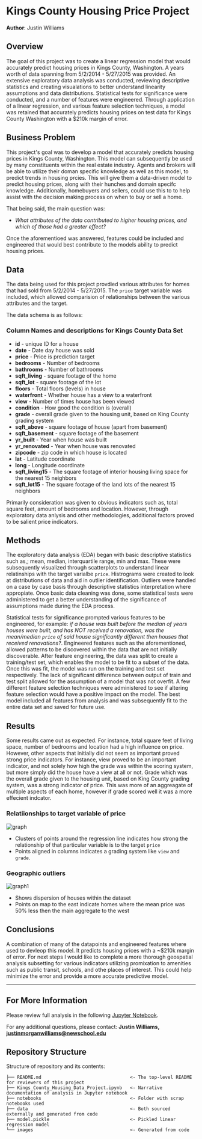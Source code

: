 # Kings County Housing Price Project

**Author**: Justin Williams

## Overview

The goal of this project was to create a linear regression model that would accurately predict housing prices in Kings County, Washington. A years worth of data  spanning from 5/2/2014 - 5/27/2015 was provided. An extensive exploratory data analysis was conducted, reviewing descriptive statistics and creating visualations to better understand linearity assumptions and data distributions. Statistical tests for significance were conducted, and a number of features were engineered. Through application of a linear regression, and various feature selection techniques, a model was retained that accurately predicts housing prices on test data for Kings County Washington with a $210k margin of error.

## Business Problem

This project's goal was to develop a model that accurately predicts housing prices in Kings County, Washington. This model can subsequently be used by many constituents within the real estate industry. Agents and brokers will be able to utilize their doman specific knowledge as well as this model, to predict trends in housing prcies. This will give them a data-driven model to predict housing prices, along with their hunches and domain specifc knowledge. Additionally, homebuyers and sellers, could use this to to help assist with the decision making process on when to buy or sell a home. 

That being said, the main question was:
* _What attributes of the data contributed to higher housing prices, and which of those had a greater effect?_

Once the aforementioed was answered, features could be included and engineered that would best contribute to the models ability to predict housing prices. 

## Data

The data being used for this project provdied various attributes for homes that had sold from 5/2/2014 - 5/27/2015. The `price` target variable was included, which allowed comparision of relationships between the various attributes and the target. 

The data schema is as follows:

### Column Names and descriptions for Kings County Data Set
* **id** - unique ID for a house
* **date** - Date day house was sold
* **price** - Price is prediction target
* **bedrooms** - Number of bedrooms
* **bathrooms** - Number of bathrooms
* **sqft_living** - square footage of the home
* **sqft_lot** - square footage of the lot
* **floors** - Total floors (levels) in house
* **waterfront** - Whether house has a view to a waterfront
* **view** - Number of times house has been viewed
* **condition** - How good the condition is (overall)
* **grade** - overall grade given to the housing unit, based on King County grading system
* **sqft_above** - square footage of house (apart from basement)
* **sqft_basement** - square footage of the basement
* **yr_built** - Year when house was built
* **yr_renovated** - Year when house was renovated
* **zipcode** - zip code in which house is located
* **lat** - Latitude coordinate
* **long** - Longitude coordinate
* **sqft_living15** - The square footage of interior housing living space for the nearest 15 neighbors
* **sqft_lot15** - The square footage of the land lots of the nearest 15 neighbors

Primarily consideration was given to obvious indicators such as, total square feet, amount of bedrooms and location. However, through exploratory data anlysis and other methodologies, additional factors proved to be salient price indicators. 

## Methods

The exploratory data analysis (EDA) began with basic descriptive statistics such as,; mean, median, interquartile range, min and max. These were subsequently visualized through scatterplots to understand linear relatinships with the target varialbe `price`. Histrograms were created to look at distributions of data and aid in outlier identification. Outliers were handled on a case by case basis through descriptive statistics interpretation where appropiate. Once basic data cleaning was done, some statistical tests were administered to get a better understanding of the significance of assumptions made during the EDA process. 

Statistical tests for significance prompted various features to be engineered, for example: _if a house was built before the median of years houses were built, and has NOT received a renovation, was the mean/median `price` of said house significantly different then houses that received renovations?_. Engineered features such as the aforementioned, allowed patterns to be discovered within the data that are not initially discoverable.  After feature engineering, the data was split to create a training/test set, which enables the model to be fit to a subset of the data. Once this was fit, the model was run on the training and test set respectively. The lack of significant difference between output of train and test split allowed for the assumption of a model that was not overfit. A few different feature selection techniques were administered to see if altering feature selection would have a positive impact on the model. The best model included all features from analysis and was subsequently fit to the entire data set and saved for future use. 

## Results

Some results came out as expected. For instance, total square feet of living space, number of bedrooms and location had a high influence on price. However, other aspects that initially did not seem as important proved strong price indicators. For instance, view proved to be an important indicator, and not solely how high the grade was within the scoring system, but more simply did the house have a view at all or not. Grade which was the overall grade given to the housing unit, based on King County grading system, was a strong indicator of price. This was more of an aggreagate of multiple aspects of each home, however if grade scored well it was a more effecient indcator. 

### Relatiionships to target variable of price
![graph](./images/scatterplot_eda.png)

* Clusters of points around the regression line indicates how strong the relationship of that particular variable is to the target `price`
* Points aligned in columns indicates a grading system like `view` and `grade`.

### Geographic outliers
![graph1](./images/rural_east_markers.png)

* Shows dispersion of houses within the dataset
* Points on map to the east indicate homes where the mean price was 50% less then the main aggregate to the west

## Conclusions


A combination of many of the datapoints and engineered features where used to devleop this model. It predicts housing prices with a ~$210k margin of error. For next steps I would like to complete a more thorough geospatial analysis subsetting for various indicators utilizing promixation to amenities such as public transit, schools, and othe places of interest. This could help minimize the error and provide a more accurate predictive model.

***
## For More Information

Please review full analysis in the following [Jupyter Notebook](./Kings_County_Housing_Data_Project.ipynb).

For any additional questions, please contact: **Justin Williams, justinmorganwilliams@newschool.edu**

## Repository Structure

Structure of repository and its contents:

```
├── README.md                                 <- The top-level README for reviewers of this project
├── Kings_County_Housing_Data_Project.ipynb   <- Narrative documentation of analysis in Jupyter notebook
├── notebooks                                 <- Folder with scrap notebooks used
├── data                                      <- Both sourced externally and generated from code
├── model.pickle                              <- Pickled linear regression model
└── images                                    <- Generated from code
```
